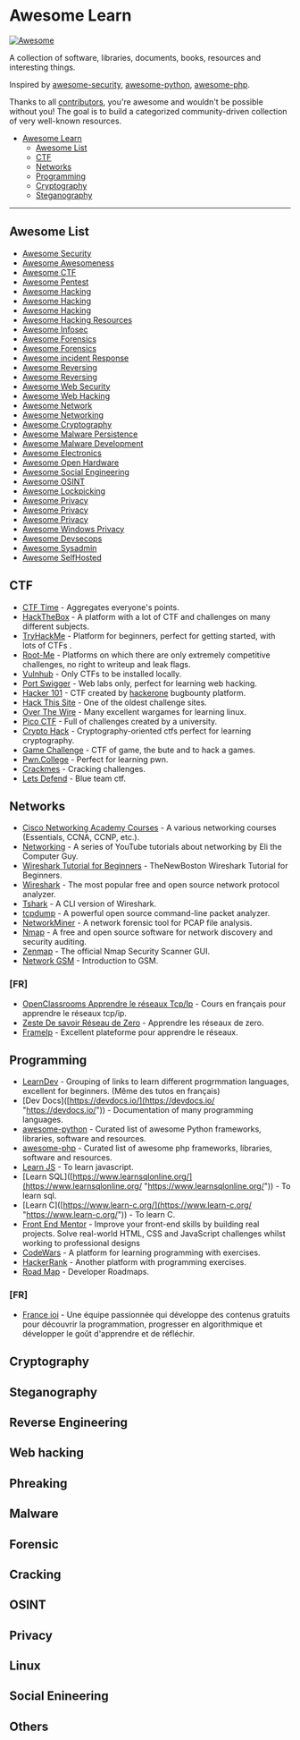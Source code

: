 # Awesome Learn

[![Awesome](https://cdn.rawgit.com/sindresorhus/awesome/d7305f38d29fed78fa85652e3a63e154dd8e8829/media/badge.svg)](https://github.com/sindresorhus/awesome)

A collection of software, libraries, documents, books, resources and interesting things.

Inspired by [awesome-security](https://github.com/sbilly/awesome-security/), [awesome-python](https://github.com/vinta/awesome-python), [awesome-php](https://github.com/ziadoz/awesome-php).

Thanks to all [contributors](https://github.com/uGEovAlE/Awesome-Learn/graphs/contributors), you're awesome and wouldn't be possible without you! The goal is to build a categorized community-driven collection of very well-known resources.

- [Awesome Learn](#awesome-learn)
  - [Awesome List](#awesome-list)
  - [CTF](#ctf)
  - [Networks](#networks)
  - [Programming](#programming)
  - [Cryptography](#cryptography)
  - [Steganography](#steganography)


------

## Awesome List
  - [Awesome Security](https://github.com/sbilly/awesome-security/)
  - [Awesome Awesomeness](https://github.com/bayandin/awesome-awesomeness)
  - [Awesome CTF](https://github.com/apsdehal/awesome-ctf)
  - [Awesome Pentest](https://github.com/enaqx/awesome-pentest)
  - [Awesome Hacking](https://github.com/Hack-with-Github/Awesome-Hacking)
  - [Awesome Hacking](https://github.com/carpedm20/awesome-hacking)
  - [Awesome Hacking](https://github.com/jekil/awesome-hacking)
  - [Awesome Hacking Resources](https://github.com/vitalysim/Awesome-Hacking-Resources)
  - [Awesome Infosec](https://github.com/onlurking/awesome-infosec)
  - [Awesome Forensics](https://cugu.github.io/awesome-forensics/)
  - [Awesome Forensics](https://github.com/cugu/awesome-forensics)
  - [Awesome incident Response](https://github.com/meirwah/awesome-incident-response)
  - [Awesome Reversing](https://github.com/tylerha97/awesome-reversing)
  - [Awesome Reversing](https://github.com/ReversingID/Awesome-Reversing)
  - [Awesome Web Security](https://github.com/qazbnm456/awesome-web-security)
  - [Awesome Web Hacking](https://github.com/infoslack/awesome-web-hacking)
  - [Awesome Network](https://github.com/facyber/awesome-networking)
  - [Awesome Networking](https://github.com/nyquist/awesome-networking)
  - [Awesome Cryptography](https://github.com/sobolevn/awesome-cryptography)
  - [Awesome Malware Persistence](https://github.com/Karneades/awesome-malware-persistence)
  - [Awesome Malware Development](https://github.com/rootkit-io/awesome-malware-development)
  - [Awesome Electronics](https://github.com/kitspace/awesome-electronics)
  - [Awesome Open Hardware](https://github.com/delftopenhardware/awesome-open-hardware)
  - [Awesome Social Engineering](https://github.com/v2-dev/awesome-social-engineering)
  - [Awesome OSINT](https://github.com/jivoi/awesome-osint)
  - [Awesome Lockpicking](https://github.com/fabacab/awesome-lockpicking)
  - [Awesome Privacy](https://awesome-privacy.xyz/)
  - [Awesome Privacy](https://github.com/josehbez/awesome-privacy)
  - [Awesome Privacy](https://github.com/pluja/awesome-privacy)
  - [Awesome Windows Privacy](https://github.com/TemporalAgent7/awesome-windows-privacy)
  - [Awesome Devsecops](https://github.com/JakobTheDev/awesome-devsecops)
  - [Awesome Sysadmin](https://github.com/awesome-foss/awesome-sysadmin)
  - [Awesome SelfHosted](https://github.com/awesome-selfhosted/awesome-selfhosted)

## CTF
  - [CTF Time](https://ctftime.org/) - Aggregates everyone's points.
  - [HackTheBox](https://www.hackthebox.com/) - A platform with a lot of CTF and challenges on many different subjects. 
  - [TryHackMe](https://tryhackme.com/) - Platform for beginners, perfect for getting started, with lots of CTFs .
  - [Root-Me](https://www.root-me.org) - Platforms on which there are only extremely competitive challenges, no right to writeup and leak flags.
  - [Vulnhub](https://www.vulnhub.com/) - Only CTFs to be installed locally.
  - [Port Swigger](https://portswigger.net/web-security/all-labs) - Web labs only, perfect for learning web hacking.
  - [Hacker 101](https://ctf.hacker101.com/) - CTF created by [hackerone](https://www.hackerone.com/) bugbounty platform.
  - [Hack This Site](https://www.hackthissite.org/) - One of the oldest challenge sites.
  - [Over The Wire](https://overthewire.org/wargames/) - Many excellent wargames for learning linux.
  - [Pico CTF](https://picoctf.org/) - Full of challenges created by a university.
  - [Crypto Hack](https://cryptohack.org/) - Cryptography-oriented ctfs perfect for learning cryptography.
  - [Game Challenge](https://github.com/mrT4ntr4/CTF-Game-Challenges) - CTF of game, the bute and to hack a games.
  - [Pwn.College](https://pwn.college/) - Perfect for learning pwn.
  - [Crackmes](https://crackmes.one/) - Cracking challenges.
  - [Lets Defend](https://letsdefend.io/) - Blue team ctf.

## Networks

  - [Cisco Networking Academy Courses](https://www.netacad.com/courses/networking) - A various networking courses (Essentials, CCNA, CCNP, etc.).
  - [Networking](https://www.youtube.com/watch?v=rL8RSFQG8do&list=PLF360ED1082F6F2A5) - A series of YouTube tutorials about networking by Eli the Computer Guy.
  - [Wireshark Tutorial for Beginners](https://www.youtube.com/watch?v=flDzURAm8wQ&list=PL6gx4Cwl9DGBI2ZFuyZOl5Q7sptR7PwYN) - TheNewBoston Wireshark Tutorial for Beginners.
  - [Wireshark](https://www.wireshark.org/) - The most popular free and open source network protocol analyzer.
  - [Tshark](https://tshark.dev/) - A CLI version of Wireshark.
  - [tcpdump](http://www.tcpdump.org/) - A powerful open source command-line packet analyzer.
  - [NetworkMiner](https://www.netresec.com/?page=NetworkMiner) - A network forensic tool for PCAP file analysis.
  - [Nmap](https://nmap.org/) - A free and open source software for network discovery and security auditing.
  - [Zenmap](https://nmap.org/zenmap/) - The official Nmap Security Scanner GUI.
  - [Network GSM](https://www.youtube.com/watch?v=iJFnYBJJiuQ&list=PLhixgUqwRTjxHFDl0OykeqZ-VvnClfDpT "https://www.youtube.com/watch?v=iJFnYBJJiuQ&list=PLhixgUqwRTjxHFDl0OykeqZ-VvnClfDpT") - Introduction to GSM.
  
### [FR]
  - [OpenClassrooms Apprendre le réseaux Tcp/Ip](https://openclassrooms.com/fr/courses/857447-apprenez-le-fonctionnement-des-reseaux-tcp-ip) - Cours en français pour apprendre le réseaux tcp/ip.
  - [Zeste De savoir Réseau de Zero](https://zestedesavoir.com/tutoriels/2789/les-reseaux-de-zero/) - Apprendre les réseaux de zero.
  - [FrameIp](https://www.frameip.com/osi/) - Excellent plateforme pour apprendre le réseaux.

## Programming

  - [LearnDev](https://www.learndev.info/en) - Grouping of links to learn different progrmmation languages, excellent for beginners. (Même des tutos en français)
  - [Dev Docs]([https://devdocs.io/](https://devdocs.io/ "https://devdocs.io/")) - Documentation of many programming languages.
  - [awesome-python](https://awesome-python.com) - Curated list of awesome Python frameworks, libraries, software and resources.
  - [awesome-php](https://github.com/ziadoz/awesome-php) - Curated list of awesome php frameworks, libraries, software and resources.
  - [Learn JS](https://www.learn-js.org/) - To learn javascript.
  - [Learn SQL]([https://www.learnsqlonline.org/](https://www.learnsqlonline.org/ "https://www.learnsqlonline.org/")) - To learn sql.
  - [Learn C]([https://www.learn-c.org/](https://www.learn-c.org/ "https://www.learn-c.org/")) - To learn C.
  - [Front End Mentor](https://www.frontendmentor.io/) - Improve your front-end skills by building real projects. Solve real-world HTML, CSS and JavaScript challenges whilst working to professional designs
  - [CodeWars](https://www.codewars.com/) - A platform for learning programming with exercises.
  - [HackerRank](https://www.hackerrank.com/) - Another platform with programming exercises.
  - [Road Map](https://roadmap.sh/) - Developer Roadmaps.
    
  ### [FR]
  
  -  [France ioi](https://www.france-ioi.org/) - Une équipe passionnée qui développe des contenus gratuits pour découvrir la programmation, progresser en algorithmique et développer le goût d'apprendre et de réfléchir.

## Cryptography

## Steganography

## Reverse Engineering

## Web hacking

## Phreaking

## Malware

## Forensic

## Cracking

## OSINT

## Privacy

## Linux

## Social Enineering

## Others


